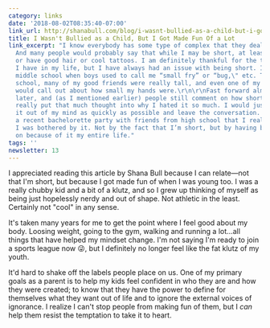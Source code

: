 ```yaml
---
category: links
date: '2018-08-02T08:35:40-07:00'
link_url: http://shanabull.com/blog/i-wasnt-bullied-as-a-child-but-i-got-made-fun-of-a-lot
title: I Wasn't Bullied as a Child, But I Got Made Fun Of a Lot
link_excerpt: "I know everybody has some type of complex that they deal with internally.
  And many people would probably say that while I may be short, at least I’m Intelligent,
  or have good hair or cool tattoos. I am definitely thankful for the things that
  I have in my life, but I have always had an issue with being short. It started in
  middle school when boys used to call me “small fry” or “bug,\" etc. Throughout high
  school, many of my good friends were really tall, and even one of my best friends
  would call out about how small my hands were.\r\n\r\nFast forward almost 20 years
  later, and (as I mentioned earlier) people still comment on how short I am. I never
  really put that much thought into why I hated it so much. I would just try to push
  it out of my mind as quickly as possible and leave the conversation. It wasn't until
  a recent bachelorette party with friends from high school that I realized how much
  I was bothered by it. Not by the fact that I’m short, but by having been picked
  on because of it my entire life."
tags: ''
newsletter: 13
---
```


I appreciated reading this article by Shana Bull because I can relate—not that I'm short, but because I got made fun of when I was young too. I was a really chubby kid and a bit of a klutz, and so I grew up thinking of myself as being just hopelessly nerdy and out of shape. Not athletic in the least. Certainly not "cool" in any sense.

It's taken many years for me to get the point where I feel good about my body. Loosing weight, going to the gym, walking and running a lot…all things that have helped my mindset change. I'm not saying I'm ready to join a sports league now 😜, but I definitely no longer feel like the fat klutz of my youth.

It'd hard to shake off the labels people place on us. One of my primary goals as a parent is to help my kids feel confident in who they are and how they were created; to know that they have the power to define for themselves what they want out of life and to ignore the external voices of ignorance. I realize I can't stop people from making fun of them, but I _can_ help them resist the temptation to take it to heart.